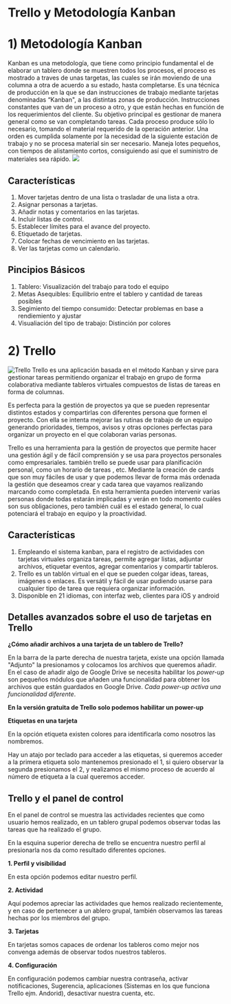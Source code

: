 Trello y Metodología Kanban
===========================

# 1) Metodología Kanban
Kanban es una metodología, que tiene como principio fundamental el de elaborar un tablero donde se muestren todos los procesos, el proceso es mostrado a traves de unas targetas, las cuales se irán moviendo de una columna a otra de acuerdo a su estado, hasta completarse.
Es una técnica de producción en la que se dan instrucciones de trabajo mediante tarjetas denominadas “Kanban", a las distintas zonas de producción. Instrucciones constantes que van de un proceso a otro, y que están hechas en función de los requerimientos del cliente. Su objetivo principal es gestionar de manera general como se van completando tareas. Cada proceso produce sólo lo necesario, tomando el material requerido de la operación anterior. Una orden es cumplida solamente por la necesidad de la siguiente estación de trabajo y no se procesa material sin ser necesario. Maneja lotes pequeños, con tiempos de alistamiento cortos, consiguiendo así que el suministro de materiales sea rápido.
![](https://www.e-quipu.pe/dinamic/publicacion/imagen/full/TZnZlBr-PTekbolHVwCYcoMWx.png)
## Características
1) Mover tarjetas dentro de una lista o trasladar de una lista a otra.
2) Asignar personas a tarjetas.
3) Añadir notas y comentarios en las tarjetas.
4) Incluir listas de control.
5) Establecer límites para el avance del proyecto.
6) Etiquetado de tarjetas.
7) Colocar fechas de vencimiento en las tarjetas.
8) Ver las tarjetas como un calendario.

## Pincipios Básicos
1) Tablero: Visualización del trabajo para todo el equipo
2) Metas Asequibles: Equilibrio entre el tablero y cantidad de tareas posibles
3) Segimiento del tiempo consumido: Detectar problemas en base a rendiemiento y ajustar
4) Visualiación del tipo de trabajo: Distinción por colores

# 2) Trello
![Trello](https://tentulogo.com/wp-content/uploads/cabecera-post-startup-trello-cover-1.jpg)
Trello es una aplicación basada en el método Kanban y sirve para gestionar tareas permitiendo organizar el trabajo en grupo de forma colaborativa mediante tableros virtuales compuestos de listas de tareas en forma de columnas.

Es perfecta para la gestión de proyectos ya que se pueden representar distintos estados y compartirlas con diferentes persona que formen el proyecto. Con ella se intenta mejorar las rutinas de trabajo de un equipo generando prioridades, tiempos, avisos y otras opciones perfectas para organizar un proyecto en el que colaboran varias personas.

Trello es una herramienta para la gestión de proyectos que permite hacer una gestión ágil y de fácil comprensión y se usa para proyectos personales como empresariales. también trello se puede usar para planificación personal, como un horario de tareas , etc.  Mediante la creación de cards que son muy fáciles de usar y que podemos llevar de forma más ordenada la gestión que deseamos crear y cada tarea que vayamos realizando marcando como completada. En esta herramienta pueden intervenir varias personas donde todas estarán implicadas y verán en todo momento cuáles son sus obligaciones, pero también cuál es el estado general, lo cual potenciará el trabajo en equipo y la proactividad.

## Características
1) Empleando el sistema kanban, para el registro de actividades con tarjetas virtuales organiza tareas, permite agregar listas, adjuntar archivos, etiquetar eventos, agregar comentarios y compartir tableros.
2) Trello es un tablón virtual en el que se pueden colgar ideas, tareas, imágenes o enlaces. Es versátil y fácil de usar pudiendo usarse para cualquier tipo de tarea que requiera organizar información.
3) Disponible en 21 idiomas, con interfaz web, clientes para iOS y android

## Detalles avanzados sobre el uso de tarjetas en Trello

**¿Cómo añadir archivos a una tarjeta de un tablero de Trello?**

En la barra de la parte derecha de nuestra tarjeta, existe una opción llamada "Adjunto" la presionamos y colocamos los archivos que queremos añadir. 
En el caso de añadir algo de Google Drive se necesita habilitar los *power-up* son pequeños módulos que añaden una funcionalidad para obtener los archivos que están guardados en Google Drive. 
*Cada power-up activa una funcionalidad diferente*.

**En la versión gratuita de Trello solo podemos habilitar un power-up**

**Etiquetas en una tarjeta**

En la opción etiqueta existen colores para identificarla como nosotros las nombremos.

Hay un atajo por teclado para acceder a las etiquetas, si queremos acceder a la primera etiqueta solo mantenemos presionado el 1, si quiero observar la segunda presionamos el 2, y realizamos el mismo proceso de acuerdo al número de etiqueta a la cual queremos acceder.

## Trello y el panel de control

En el panel de control se muestra las actividades recientes que como usuario hemos realizado, en un tablero grupal podemos observar todas las tareas que ha realizado el grupo.

En la esquina superior derecha de trello se encuentra nuestro perfil al presionarla nos da como resultado diferentes opciones.

**1. Perfil y visibilidad**

En esta opción podemos editar nuestro perfil.

**2. Actividad**

Aquí podemos apreciar las actividades que hemos realizado recientemente, y en caso de pertenecer a un ablero grupal, también observamos las tareas hechas por los miembros del grupo.

**3. Tarjetas**

En tarjetas somos capaces de ordenar los tableros como mejor nos convenga además de observar todos nuestros tableros.

**4. Configuración**

En configuración podemos cambiar nuestra contraseña, activar notificaciones, Sugerencia, aplicaciones (Sistemas en los que funciona Trello ejm. Andorid), desactivar nuestra cuenta, etc.


